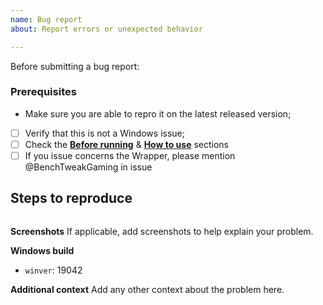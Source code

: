 ```yaml
---
name: Bug report
about: Report errors or unexpected behavior

---
```

Before submitting a bug report:

### Prerequisites

* Make sure you are able to repro it on the latest released version;
* [ ] Verify that this is not a Windows issue;
* [ ] Check the [**Before running**](https://github.com/farag2/Windows-10-Sophia-Script#fire-before-running-fire) & [**How to use**](https://github.com/farag2/Windows-10-Sophia-Script#how-to-use) sections
* [ ] If you issue concerns the Wrapper, please mention @BenchTweakGaming in issue

**Steps to reproduce**
------------------

```powershell


```

**Screenshots**
If applicable, add screenshots to help explain your problem.

**Windows build**
- `winver`: 19042

**Additional context**
Add any other context about the problem here.
